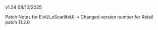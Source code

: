 v1.24 08/10/2025

Patch Notes for ElvUI_xScarlifeUI:
• Changed version number for Retail patch 11.2.0
